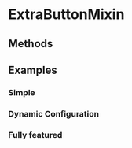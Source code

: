 # ExtraButtonMixin

## Methods

## Examples

### Simple

### Dynamic Configuration

### Fully featured


